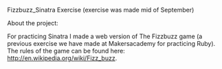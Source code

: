 Fizzbuzz_Sinatra Exercise (exercise was made mid of September)

About the project:

For practicing Sinatra I made a web version of The Fizzbuzz game (a previous exercise we have made at Makersacademy for practicing Ruby). The rules of the game can be found here: http://en.wikipedia.org/wiki/Fizz_buzz.


